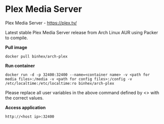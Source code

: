 Plex Media Server
=================

Plex Media Server - https://plex.tv/

Latest stable Plex Media Server release from Arch Linux AUR using Packer to compile.

**Pull image**

```
docker pull binhex/arch-plex
```

**Run container**

```
docker run -d -p 32400:32400 --name=<container name> -v <path for media files>:/media -v <path for config files>:/config -v /etc/localtime:/etc/localtime:ro binhex/arch-plex
```

Please replace all user variables in the above command defined by <> with the correct values.

**Access application**

```
http://<host ip>:32400
```